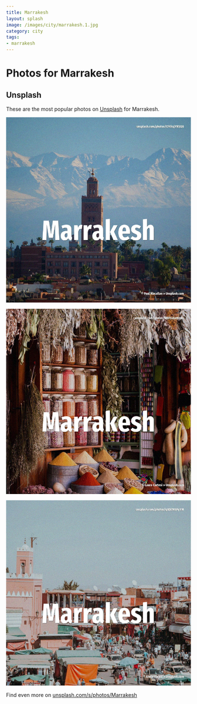 ```yaml
---
title: Marrakesh
layout: splash
image: /images/city/marrakesh.1.jpg
category: city
tags:
- marrakesh
---
```

# Photos for Marrakesh

## Unsplash

These are the most popular photos on [Unsplash](https://unsplash.com) for Marrakesh.

![Marrakesh](/images/city/marrakesh.1.jpg)

![Marrakesh](/images/city/marrakesh.2.jpg)

![Marrakesh](/images/city/marrakesh.3.jpg)

Find even more on [unsplash.com/s/photos/Marrakesh](https://unsplash.com/s/photos/Marrakesh)